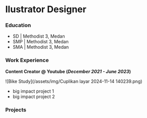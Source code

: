 # Ilustrator Designer

### Education
- SD  | Methodist 3, Medan
- SMP | Methodist 3, Medan
- SMA | Methodist 3, Medan

### Work Experience
**Content Creator @ Youtube (_December 2021 - June 2023_)**

![Bike Study](/assets/img/Cuplikan layar 2024-11-14 140239.png)

- big impact project 1
- big impact project 2

### Projects
